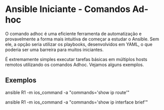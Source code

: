# Ansible Iniciante - Comandos Ad-hoc


O comando adhoc é uma eficiente ferramenta de automatização e provavelmente a forma mais intuitiva de começar a estudar o Ansible. Sem ele, a opção seria utilizar os playbooks, desenvolvidos em YAML, o que poderia ser uma barreira para muitos iniciantes.

É extremamente simples executar tarefas básicas em múltiplos hosts remotos utilizando os comandos Adhoc. Vejamos alguns exemplos.






## Exemplos
ansible R1 -m ios_command -a "commands='show ip route'"

ansible R1 -m ios_command -a "commands='show ip interface brief'"


